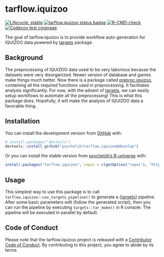 
<!-- README.md is generated from README.Rmd. Please edit that file -->

# tarflow.iquizoo

<!-- badges: start -->

[![Lifecycle:
stable](https://img.shields.io/badge/lifecycle-stable-brightgreen.svg)](https://lifecycle.r-lib.org/articles/stages.html#stable)
[![tarflow.iquizoo status
badge](https://psychelzh.r-universe.dev/badges/tarflow.iquizoo)](https://psychelzh.r-universe.dev/tarflow.iquizoo)
[![R-CMD-check](https://github.com/psychelzh/tarflow.iquizoo/actions/workflows/R-CMD-check.yaml/badge.svg)](https://github.com/psychelzh/tarflow.iquizoo/actions/workflows/R-CMD-check.yaml)
[![Codecov test
coverage](https://codecov.io/gh/iquizoo/tarflow.iquizoo/graph/badge.svg)](https://app.codecov.io/gh/iquizoo/tarflow.iquizoo)
<!-- badges: end -->

The goal of tarflow.iquizoo is to provide workflow auto-generation for
IQUIZOO data powered by [targets](https://github.com/ropensci/targets)
package.

## Background

The preprocessing of IQUIZOO data used to be very laborious because the
datasets were very disorganized. Newer version of database and games
make things much better. Now there is a package called
[preproc.iquizoo](https://github.com/psychelzh/preproc.iquizoo),
containing all the required functions used in preprocessing. It
facilitates analysis significantly. For now, with the advent of
[targets](https://docs.ropensci.org/targets/), we can easily setup
workflows to automate all the preprocessing! This is what this package
does. Hopefully, it will make the analysis of IQUIZOO data a favorable
thing.

## Installation

You can install the development version from
[GitHub](https://github.com/) with:

``` r
# install.packages("devtools")
devtools::install_github("psychelzh/tarflow.iquizoo@develop")
```

Or you can install the stable version from [psychelzh’s
R-universe](https://psychelzh.r-universe.dev/) with:

``` r
install.packages("tarflow.iquizoo", repos = c(getOption("repos"), "https://psychelzh.r-universe.dev"))
```

## Usage

This simplest way to use this package is to call
`tarflow.iquizoo::use_targets_pipeline()` to generate a
{[targets](https://docs.ropensci.org/targets/)} pipeline. After some
basic parameters edit (follow the generated script), then you can run
the pipeline by executing `targets::tar_make()` in R console. The
pipeline will be executed in parallel by default.

## Code of Conduct

Please note that the tarflow.iquizoo project is released with a
[Contributor Code of
Conduct](https://psychelzh.github.io/tarflow.iquizoo/CODE_OF_CONDUCT.html).
By contributing to this project, you agree to abide by its terms
